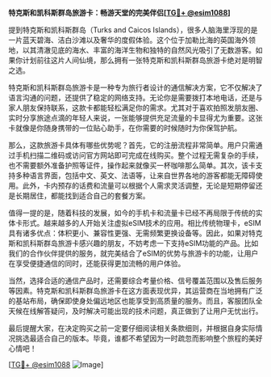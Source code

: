**特克斯和凯科斯群岛旅游卡：畅游天堂的完美伴侣[[TG💪+ @esim1088](https://t.me/s/esim1088)]**

提到特克斯和凯科斯群岛（Turks and Caicos Islands），很多人脑海里浮现的是一片蓝天碧海、洁白沙滩以及奢华的度假体验。这个位于加勒比海的英国海外领地，以其清澈见底的海水、丰富的海洋生物和独特的自然风光吸引了无数游客。如果你计划前往这片人间仙境，那么拥有一张特克斯和凯科斯群岛旅游卡绝对是明智之选。

特克斯和凯科斯群岛旅游卡是一种专为旅行者设计的通信解决方案，它不仅解决了语言沟通的问题，还提供了稳定的网络支持。无论你是需要拨打本地电话，还是与家人朋友保持联系，这款卡都能轻松满足你的需求。尤其对于喜欢拍照发朋友圈、实时分享旅途点滴的年轻人来说，一张能够提供充足流量的卡显得尤为重要。这张卡就像是你随身携带的一位贴心助手，在你需要的时候随时为你保驾护航。

那么，这款旅游卡具体有哪些优势呢？首先，它的注册流程非常简单。用户只需通过手机扫描二维码或访问官方网站即可完成在线购买。整个过程无需复杂的手续，也不需要额外准备护照等证件，操作起来就像买一杯咖啡那么简单。其次，该卡支持多种语言界面，包括中文、英文、法语等，让来自世界各地的游客都能无障碍使用。此外，卡内预存的话费和流量可以根据个人需求灵活调整，无论是短期停留还是长期居住，都能找到适合自己的套餐方案。

值得一提的是，随着科技的发展，如今的手机卡和流量卡已经不再局限于传统的实体卡形式。越来越多的人开始关注虚拟eSIM技术的应用。相比传统物理卡，eSIM具有诸多优点：体积更小、兼容性更强、无需频繁更换设备等。因此，如果对特克斯和凯科斯群岛旅游卡感兴趣的朋友，不妨考虑一下支持eSIM功能的产品。比如我们的合作伙伴提供的服务，就完美结合了eSIM的优势与旅游卡的功能，让用户在享受便捷通信的同时，还能获得更加流畅的用户体验。

当然，选择合适的通信产品时，还需要综合考量价格、信号覆盖范围以及售后服务等因素。特克斯和凯科斯群岛旅游卡在这方面表现优异，其运营商在当地拥有广泛的基站布局，确保即使身处偏远地区也能享受到高质量的服务。而且，客服团队全天候在线解答疑问，及时解决可能出现的技术问题，真正做到了让用户无忧出行。

最后提醒大家，在决定购买之前一定要仔细阅读相关条款细则，并根据自身实际情况挑选最适合自己的版本。毕竟，谁都不希望因为一时疏忽而影响整个旅程的美好心情吧！

[[TG💪+ @esim1088](https://t.me/s/esim1088) ![Image](https://i.postimg.cc/4NQfJmqS/Snipaste-2025-05-13-00-14-12.png)]